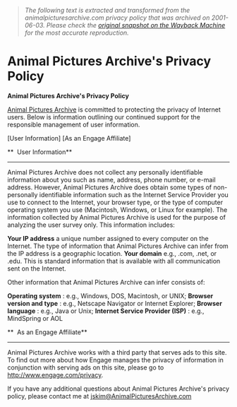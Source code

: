 > *The following text is extracted and transformed from the animalpicturesarchive.com privacy policy that was archived on 2001-06-03. Please check the [original snapshot on the Wayback Machine](https://web.archive.org/web/20010603023750id_/http%3A//animalpicturesarchive.com/animal/privacy.html) for the most accurate reproduction.*

# Animal Pictures Archive's Privacy Policy

**Animal Pictures Archive's Privacy Policy**

[Animal Pictures Archive](https://web.archive.org/animal/) is committed to protecting the privacy of Internet users. Below is information outlining our continued support for the responsible management of user information.

[User Information] [As an Engage Affiliate]  


**  User Information**

* * *

Animal Pictures Archive does not collect any personally identifiable information about you such as name, address, phone number, or e-mail address. However, Animal Pictures Archive does obtain some types of non-personally identifiable information such as the Internet Service Provider you use to connect to the Internet, your browser type, or the type of computer operating system you use (Macintosh, Windows, or Linux for example). The information collected by Animal Pictures Archive is used for the purpose of analyzing the user survey only. This information includes: 

**Your IP address**
    a unique number assigned to every computer on the Internet. The type of information that Animal Pictures Archive can infer from the IP address is a geographic location. 
**Your domain**
    e.g., .com, .net, or .edu. This is standard information that is available with all communication sent on the Internet. 



Other information that Animal Pictures Archive can infer consists of: 

**Operating system** : e.g., Windows, DOS, Macintosh, or UNIX;
**Browser version and type** : e.g., Netscape Navigator or Internet Explorer;
**Browser language** : e.g., Java or Unix;
**Internet Service Provider (ISP)** : e.g., MindSpring or AOL



**  As an Engage Affiliate**

* * *

Animal Pictures Archive works with a third party that serves ads to this site. To find out more about how Engage manages the privacy of information in conjunction with serving ads on this site, please go to <http://www.engage.com/privacy>. 

If you have any additional questions about Animal Pictures Archive's privacy policy, please contact me at [jskim@AnimalPicturesArchive.com](mailto:jskim@AnimalPicturesArchive.com)
